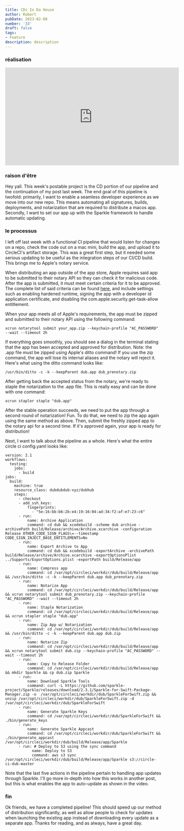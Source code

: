 ```yaml
---
title: CDz In Da House
author: Robert
pubDate: 2023-02-08
number: '33'
draft: false
tags:
- Feature
description: description
---
```

### réalisation
<iframe width="560" height="315" src="https://www.youtube.com/embed/x7NwXRIObOw" title="YouTube video player" frameborder="0" allow="accelerometer; autoplay; clipboard-write; encrypted-media; gyroscope; picture-in-picture" allowfullscreen></iframe>

### raison d'être
Hey yall. This week's postable project is the CD portion of our pipeline and the continuation of my post last week. The end goal of this pipeline is twofold: primarily, I want to enable a seamless developer experience as we move into our new repo. This means automating all signatures, builds, deployments, and notarization that are required to distribute a macos app. Secondly, I want to set our app up with the Sparkle framework to handle automatic updating. 

### le processus
I left off last week with a functional CI pipeline that would listen for changes on a repo, check the code out on a mac mini, build the app, and upload it to CircleCI's artifact storage. This was a great first step, but it needed some serious updating to be useful as the integration steps of our CI/CD build. This brings me to Apple's notary service.

When distributing an app outside of the app store, Apple requires said app to be submitted to their notary API so they can check it for malicious code. After the app is submitted, it must meet certain criteria for it to be approved. The complete list of said criteria can be found [here](https://developer.apple.com/documentation/security/notarizing_macos_software_before_distribution), and include settings such as enabling hardened runtime, signing the app with a developer id application certificate, and disabling the com.apple.security.get-task-allow entitlement.

When your app meets all of Apple's requirements, the app must be zipped and submitted to their notary API using the following command:

```
xcrun notarytool submit your_app.zip --keychain-profile "AC_PASSWORD" --wait --timeout 2h
```
If everything goes smoothly, you should see a dialog in the terminal stating that the app has been accepted and approved for distribution. Note: the .app file must be zipped using Apple's ditto command! If you use the zip command, the app will lose its internal aliases and the notary will reject it. Here's what using the ditto command looks like:
```
/usr/bin/ditto -c -k --keepParent dub.app dub_prenotary.zip
```

After getting back the accepted status from the notary, we're ready to staple the notarization to the .app file. This is really easy and can be done with one command:

```
xcrun stapler staple "dub.app"
```

After the stable operation succeeds, we need to put the app through a second round of notarization! Fun. To do that, we need to zip the app again using the same method as above. Then, submit the freshly zipped app to the notary api for a second time. If it's approved again, your app is ready for distribution!

Next, I want to talk about the pipeline as a whole. Here's what the entire circle ci config.yaml looks like:

```
version: 2.1
workflows:
  testing:
    jobs:
      - build
jobs:
  build:
    machine: true
    resource_class: dubdubdub-xyz/dubhub
    steps:
      - checkout
      - add_ssh_keys:
          fingerprints:
            - "5e:16:bb:b6:2b:e4:19:16:04:ad:34:f2:af:e7:23:c6"
      - run:
          name: Archive Application
          command: cd dub && xcodebuild -scheme dub archive -archivePath build/Release/archive/Archive.xcarchive -configuration Release OTHER_CODE_SIGN_FLAGS\=--timestamp CODE_SIGN_INJECT_BASE_ENTITLEMENTS=No
      - run:
          name: Export Archive to App
          command: cd dub && xcodebuild -exportArchive -archivePath build/Release/archive/Archive.xcarchive -exportOptionsPlist ../Supports/ExportOptions.plist -exportPath build/Release/app 
      - run:
          name: Compress app
          command: cd /var/opt/circleci/workdir/dub/build/Release/app && /usr/bin/ditto -c -k --keepParent dub.app dub_prenotary.zip
      - run:
          name: Notarize App
          command: cd /var/opt/circleci/workdir/dub/build/Release/app && xcrun notarytool submit dub_prenotary.zip --keychain-profile "AC_PASSWORD" --wait --timeout 2h
      - run:
          name: Staple Notarization
          command: cd /var/opt/circleci/workdir/dub/build/Release/app && xcrun stapler staple "dub.app"
      - run:
          name: Zip App w/ Notarization
          command: cd /var/opt/circleci/workdir/dub/build/Release/app && /usr/bin/ditto -c -k --keepParent dub.app dub.zip
      - run:
          name: Notarize Zip
          command: cd /var/opt/circleci/workdir/dub/build/Release/app && xcrun notarytool submit dub.zip --keychain-profile "AC_PASSWORD" --wait --timeout 2h
      - run:
          name: Copy to Release Folder
          command: cd /var/opt/circleci/workdir/dub/build/Release/app && mkdir Sparkle && cp dub.zip Sparkle
      - run:
          name: Download Sparkle Tools
          command: curl -L https://github.com/sparkle-project/Sparkle/releases/download/2.3.1/Sparkle-for-Swift-Package-Manager.zip -o  /var/opt/circleci/workdir/dub/SparkleForSwift.zip && unzip /var/opt/circleci/workdir/dub/SparkleForSwift.zip -d /var/opt/circleci/workdir/dub/SparkleForSwift
      - run:
          name: Generate Sparkle Keys
          command: cd /var/opt/circleci/workdir/dub/SparkleForSwift && ./bin/generate_keys
      - run:
          name: Generate Sparkle Appcast
          command: cd /var/opt/circleci/workdir/dub/SparkleForSwift && ./bin/generate_appcast /var/opt/circleci/workdir/dub/build/Release/app/Sparkle
      - run: # Deploy to S3 using the sync command
            name: Deploy to S3
            command: aws s3 sync /var/opt/circleci/workdir/dub/build/Release/app/Sparkle s3://circle-ci-dub-master

```

Note that the last five actions in the pipeline pertain to handling app updates through Sparkle. I'll go more in-depth into how this works in another post, but this is what enables the app to auto-update as shown in the video.


### fin
Ok friends, we have a completed pipeline! This should speed up our method of distribution significantly, as well as allow people to check for updates when launching the existing app instead of downloading every update as a separate app. Thanks for reading, and as always, have a great day.
